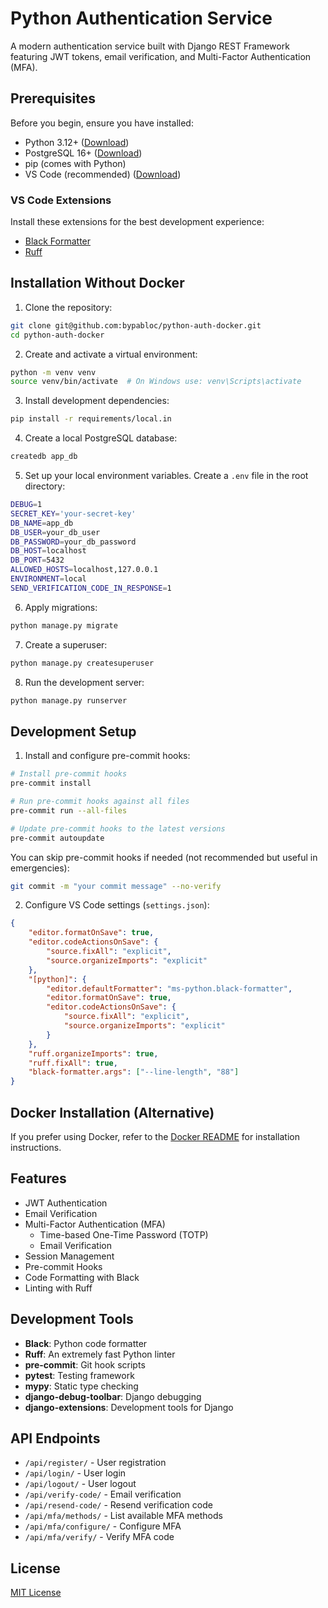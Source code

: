 # Python Authentication Service

A modern authentication service built with Django REST Framework featuring JWT tokens, email verification, and Multi-Factor Authentication (MFA).

## Prerequisites

Before you begin, ensure you have installed:

- Python 3.12+ ([Download](https://www.python.org/downloads/))
- PostgreSQL 16+ ([Download](https://www.postgresql.org/download/))
- pip (comes with Python)
- VS Code (recommended) ([Download](https://code.visualstudio.com/))

### VS Code Extensions

Install these extensions for the best development experience:

- [Black Formatter](https://marketplace.visualstudio.com/items?itemName=ms-python.black-formatter)
- [Ruff](https://marketplace.visualstudio.com/items?itemName=charliermarsh.ruff)

## Installation Without Docker

1. Clone the repository:

```bash
git clone git@github.com:bypabloc/python-auth-docker.git
cd python-auth-docker
```

2. Create and activate a virtual environment:

```bash
python -m venv venv
source venv/bin/activate  # On Windows use: venv\Scripts\activate
```

3. Install development dependencies:

```bash
pip install -r requirements/local.in
```

4. Create a local PostgreSQL database:

```bash
createdb app_db
```

5. Set up your local environment variables. Create a `.env` file in the root directory:

```bash
DEBUG=1
SECRET_KEY='your-secret-key'
DB_NAME=app_db
DB_USER=your_db_user
DB_PASSWORD=your_db_password
DB_HOST=localhost
DB_PORT=5432
ALLOWED_HOSTS=localhost,127.0.0.1
ENVIRONMENT=local
SEND_VERIFICATION_CODE_IN_RESPONSE=1
```

6. Apply migrations:

```bash
python manage.py migrate
```

7. Create a superuser:

```bash
python manage.py createsuperuser
```

8. Run the development server:

```bash
python manage.py runserver
```

## Development Setup

1. Install and configure pre-commit hooks:

```bash
# Install pre-commit hooks
pre-commit install

# Run pre-commit hooks against all files
pre-commit run --all-files

# Update pre-commit hooks to the latest versions
pre-commit autoupdate
```

You can skip pre-commit hooks if needed (not recommended but useful in emergencies):

```bash
git commit -m "your commit message" --no-verify
```

2. Configure VS Code settings (`settings.json`):

```json
{
    "editor.formatOnSave": true,
    "editor.codeActionsOnSave": {
        "source.fixAll": "explicit",
        "source.organizeImports": "explicit"
    },
    "[python]": {
        "editor.defaultFormatter": "ms-python.black-formatter",
        "editor.formatOnSave": true,
        "editor.codeActionsOnSave": {
            "source.fixAll": "explicit",
            "source.organizeImports": "explicit"
        }
    },
    "ruff.organizeImports": true,
    "ruff.fixAll": true,
    "black-formatter.args": ["--line-length", "88"]
}
```

## Docker Installation (Alternative)

If you prefer using Docker, refer to the [Docker README](docker/readme.md) for installation instructions.

## Features

- JWT Authentication
- Email Verification
- Multi-Factor Authentication (MFA)
  - Time-based One-Time Password (TOTP)
  - Email Verification
- Session Management
- Pre-commit Hooks
- Code Formatting with Black
- Linting with Ruff

## Development Tools

- **Black**: Python code formatter
- **Ruff**: An extremely fast Python linter
- **pre-commit**: Git hook scripts
- **pytest**: Testing framework
- **mypy**: Static type checking
- **django-debug-toolbar**: Django debugging
- **django-extensions**: Development tools for Django

## API Endpoints

- `/api/register/` - User registration
- `/api/login/` - User login
- `/api/logout/` - User logout
- `/api/verify-code/` - Email verification
- `/api/resend-code/` - Resend verification code
- `/api/mfa/methods/` - List available MFA methods
- `/api/mfa/configure/` - Configure MFA
- `/api/mfa/verify/` - Verify MFA code

## License

[MIT License](LICENSE)

